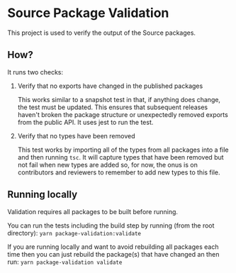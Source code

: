# Source Package Validation

This project is used to verify the output of the Source packages.

## How?

It runs two checks:

1. Verify that no exports have changed in the published packages

    This works similar to a snapshot test in that, if anything does change, the test must be updated. This ensures that subsequent releases haven't broken the package structure or unexpectedly removed exports from the public API. It uses jest to run the test.

2. Verify that no types have been removed

    This test works by importing all of the types from all packages into a file and then running `tsc`. It will capture types that have been removed but not fail when new types are added so, for now, the onus is on contributors and reviewers to remember to add new types to this file.

## Running locally

Validation requires all packages to be built before running.

You can run the tests including the build step by running (from the root directory): `yarn package-validation:validate`

If you are running locally and want to avoid rebuilding all packages each time then you can just rebuild the package(s) that have changed an then run: `yarn package-validation validate`
